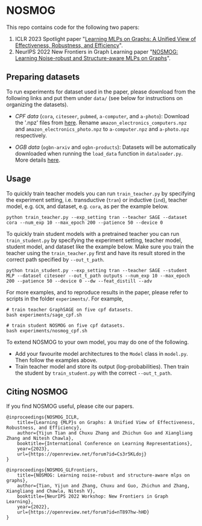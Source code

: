 
# NOSMOG
This repo contains code for the following two papers:
1. ICLR 2023 Spotlight paper "[Learning MLPs on Graphs: A Unified View of Effectiveness, Robustness, and Efficiency](https://openreview.net/forum?id=Cs3r5KLdoj)".
2. NeurIPS 2022 New Frontiers in Graph Learning paper "[NOSMOG: Learning Noise-robust and Structure-aware MLPs on Graphs](https://arxiv.org/abs/2208.10010)".


## Preparing datasets
To run experiments for dataset used in the paper, please download from the following links and put them under `data/` (see below for instructions on organizing the datasets).

- *CPF data* (`cora`, `citeseer`, `pubmed`, `a-computer`, and `a-photo`): Download the '.npz' files from [here](https://github.com/BUPT-GAMMA/CPF/tree/master/data/npz). Rename `amazon_electronics_computers.npz` and `amazon_electronics_photo.npz` to `a-computer.npz` and `a-photo.npz` respectively.

- *OGB data* (`ogbn-arxiv` and `ogbn-products`): Datasets will be automatically downloaded when running the `load_data` function in `dataloader.py`. More details [here](https://ogb.stanford.edu/).


## Usage
To quickly train teacher models you can run `train_teacher.py` by specifying the experiment setting, i.e. transductive (`tran`) or inductive (`ind`), teacher model, e.g. `GCN`, and dataset, e.g. `cora`, as per the example below.

```
python train_teacher.py --exp_setting tran --teacher SAGE --dataset cora --num_exp 10 --max_epoch 200 --patience 50 --device 0
```

To quickly train student models with a pretrained teacher you can run `train_student.py` by specifying the experiment setting, teacher model, student model, and dataset like the example below. Make sure you train the teacher using the `train_teacher.py` first and have its result stored in the correct path specified by `--out_t_path`.

```
python train_student.py --exp_setting tran --teacher SAGE --student MLP --dataset citeseer --out_t_path outputs --num_exp 10 --max_epoch 200 --patience 50 --device 0 --dw --feat_distill --adv
```

For more examples, and to reproduce results in the paper, please refer to scripts in the folder `experiments/`. For example,

```
# train teacher GraphSAGE on five cpf datasets.
bash experiments/sage_cpf.sh

# train student NOSMOG on five cpf datasets.
bash experiments/nosmog_cpf.sh
```


To extend NOSMOG to your own model, you may do one of the following.
- Add your favourite model architectures to the `Model` class in `model.py`. Then follow the examples above.
- Train teacher model and store its output (log-probabilities). Then train the student by `train_student.py` with the correct `--out_t_path`.






## Citing NOSMOG

If you find NOSMOG useful, please cite our papers.
```
@inproceedings{NOSMOG_ICLR,
    title={Learning {MLP}s on Graphs: A Unified View of Effectiveness, Robustness, and Efficiency},
    author={Yijun Tian and Chuxu Zhang and Zhichun Guo and Xiangliang Zhang and Nitesh Chawla},
    booktitle={International Conference on Learning Representations},
    year={2023},
    url={https://openreview.net/forum?id=Cs3r5KLdoj}
}

@inproceedings{NOSMOG_GLFrontiers,
    title={NOSMOG: Learning noise-robust and structure-aware mlps on graphs},
    author={Tian, Yijun and Zhang, Chuxu and Guo, Zhichun and Zhang, Xiangliang and Chawla, Nitesh V},
    booktitle={NeurIPS 2022 Workshop: New Frontiers in Graph Learning},
    year={2022},
    url={https://openreview.net/forum?id=nT897hw-hHD}
}

```